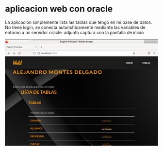 # aplicacion web con oracle

La aplicación simplemente lista las tablas que tengo en mi base de datos. No tiene login, se conecta automáticamente mediante las variables de entorno a mi servidor oracle. adjunto captura con la pantalla de inicio


![captura1](/img/captura1.png)

